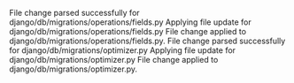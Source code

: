 File change parsed successfully for django/db/migrations/operations/fields.py
Applying file update for django/db/migrations/operations/fields.py
File change applied to django/db/migrations/operations/fields.py.
File change parsed successfully for django/db/migrations/optimizer.py
Applying file update for django/db/migrations/optimizer.py
File change applied to django/db/migrations/optimizer.py.
